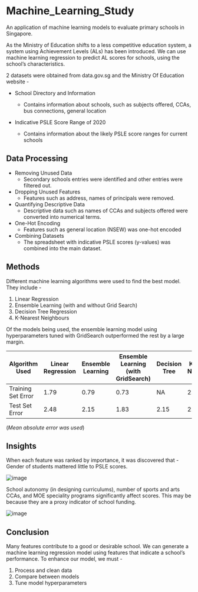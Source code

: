 # Machine_Learning_Study
An application of machine learning models to evaluate primary schools in Singapore.

As the Ministry of Education shifts to a less competitive education system, a system using Achievement Levels (ALs) has been introduced. 
We can use machine learning regression to predict AL scores for schools, using the school’s characteristics.

2 datasets were obtained from data.gov.sg and the Ministry Of Education website -
* School Directory and Information
  -  Contains information about schools, such as subjects offered, CCAs, bus connections, general location

* Indicative PSLE Score Range of 2020
  -  Contains information about the likely PSLE score ranges for current schools

## Data Processing
* Removing Unused Data
  -  Secondary schools entries were identified and other entries were filtered out.
* Dropping Unused Features
  -  Features such as address, names of principals were removed.
* Quantifying Descriptive Data
  -  Descriptive data such as names of CCAs and subjects offered were converted into numerical terms.
* One-Hot Encoding
  -  Features such as general location (NSEW) was one-hot encoded
* Combining Datasets
  -  The spreadsheet with indicative PSLE scores (y-values) was combined into the main dataset.

## Methods
Different machine learning algorithms were used to find the best model. They include -
1. Linear Regression
2. Ensemble Learning (with and without Grid Search)
3. Decision Tree Regression
4. K-Nearest Neighbours

Of the models being used, the ensemble learning model using hyperparameters tuned with GridSearch outperformed the rest by a large margin.

|Algorithm Used|Linear Regression|Ensemble Learning|Ensemble Learning (with GridSearch)| Decision Tree|K-Nearest Neighbours|
|--|--|--|--|--|--|
|Training Set Error|1.79|0.79|0.73|NA|2.45|
|Test Set Error    |2.48|2.15|1.83|2.15|2.79|
(*Mean absolute error was used*)

## Insights
When each feature was ranked by importance, it was discovered that -
Gender of students mattered little to PSLE scores.

![image](https://github.com/pirong/Machine_Learning_Study/assets/23309150/ce1425b7-5acd-499e-96c1-07f492266126)

School autonomy (in designing curriculums), number of sports and arts CCAs, and MOE speciality programs significantly affect scores. 
This may be because they are a proxy indicator of school funding.

![image](https://github.com/pirong/Machine_Learning_Study/assets/23309150/8cbea7d2-402a-4e16-a06e-b73b49464ae9)

## Conclusion
Many features contribute to a good or desirable school. We can generate a machine learning regression model using features that indicate a school’s performance.
To enhance our model, we must -
1. Process and clean data
2. Compare between models
3. Tune model hyperparameters




